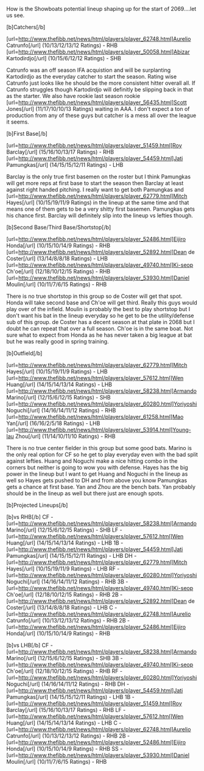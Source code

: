 How is the Showboats potential lineup shaping up for the start of 2069....let us see.

[b]Catchers[/b]

[url=http://www.thefibb.net/news/html/players/player_62748.html]Aurelio Catrunfo[/url] (10/13/12/13/12 Ratings) - RHB
[url=http://www.thefibb.net/news/html/players/player_50058.html]Abizar Kartodirdjo[/url] (10/15/6/12/12 Ratings) - SHB

Catrunfo was an off season IFA acquistion and will be surplanting Kartodirdjo as the everyday catcher to start the season.  Rating wise Catrunfo just looks like he should be the more consistent hitter overall all.  If Catrunfo struggles though Kartodirdjo will definitly be slipping back in that as the starter.  We also have rookie last season rookie [url=http://www.thefibb.net/news/html/players/player_56435.html]Scott Jones[/url] (11/17/10/10/13 Ratings) waiting in AAA.  I don't expect a ton of production from any of these guys but catcher is a mess all over the league it seems.

[b]First Base[/b]

[url=http://www.thefibb.net/news/html/players/player_51459.html]Roy Barclay[/url] (15/16/10/13/17 Ratings) - RHB
[url=http://www.thefibb.net/news/html/players/player_54459.html]Jati Pamungkas[/url] (14/15/15/12/11 Ratings) - LHB

Barclay is the only true first basemen on the roster but I think Pamungkas will get more reps at first base to start the season then Barclay at least against right handed pitching.  I really want to get both Pamungkas and [url=http://www.thefibb.net/news/html/players/player_62779.html]Mitch Hayes[/url] (10/15/19/11/9 Ratings) in the lineup at the same time and that means one of them gets to be a very shitty first basemen.  Pamungkas gets his chance first.  Barclay will definitely slip into the lineup vs lefties though.

[b]Second Base/Third Base/Shortstop[/b]

[url=http://www.thefibb.net/news/html/players/player_52486.html]Eijiro Honda[/url] (10/15/10/14/9 Ratings) - RHB
[url=http://www.thefibb.net/news/html/players/player_52892.html]Dean de Coster[/url] (13/14/8/8/18 Ratings) - LHB
[url=http://www.thefibb.net/news/html/players/player_49740.html]Ki-seop Ch'oe[/url] (12/18/10/12/15 Ratings) - RHB
[url=http://www.thefibb.net/news/html/players/player_53930.html]Daniel Moulin[/url] (10/11/7/6/15 Ratings) - RHB

There is no true shortstop in this group so de Coster will get that spot.  Honda will take second base and Ch'oe will get third. Really this guys would play over of the infield.  Moulin is probably the best to play shortstop but I don't want his bat in the lineup everyday so he get to be the utility/defense sub of this group.  de Coster has a decent season at that plate in 2068 but I doubt he can repeat that over a full season.  Ch'oe is in the same boat.  Not sure what to expect from Honda as he has never taken a big league at bat but he was really good in spring training.  

[b]Outfield[/b]

[url=http://www.thefibb.net/news/html/players/player_62779.html]Mitch Hayes[/url] (10/15/19/11/9 Ratings) - LHB
[url=http://www.thefibb.net/news/html/players/player_57612.html]Wen Huang[/url] (14/15/14/13/14 Ratings) - LHB
[url=http://www.thefibb.net/news/html/players/player_58238.html]Armando Marino[/url] (12/15/6/12/15 Ratings) - SHB
[url=http://www.thefibb.net/news/html/players/player_60280.html]Yoriyoshi Noguchi[/url] (14/16/14/11/12 Ratings) - RHB
[url=http://www.thefibb.net/news/html/players/player_61258.html]Mao Yan[/url] (16/16/2/5/18 Ratings) - LHB
[url=http://www.thefibb.net/news/html/players/player_53914.html]Young-lau Zhou[/url] (11/14/10/11/10 Ratings) - RHB

There is no true center fielder in this group but some good bats.  Marino is the only real option for CF so he get to play everyday even with the bad split against lefties.  Huang and Noguchi make a nice hitting combo in the corners but neither is going to wow you with defense.  Hayes has the big power in the lineup but I want to get Huang and Noguchi in the lineup as well so Hayes gets pushed to DH and from above you know Pamungkas gets a chance at first base.  Yan and Zhou are the bench bats. Yan probably should be in the lineup as well but there just are enough spots.


[b]Projected Lineups[/b]

[b]vs RHB[/b]
CF - [url=http://www.thefibb.net/news/html/players/player_58238.html]Armando Marino[/url] (12/15/6/12/15 Ratings) - SHB
LF - [url=http://www.thefibb.net/news/html/players/player_57612.html]Wen Huang[/url] (14/15/14/13/14 Ratings) - LHB
1B - [url=http://www.thefibb.net/news/html/players/player_54459.html]Jati Pamungkas[/url] (14/15/15/12/11 Ratings) - LHB
DH - [url=http://www.thefibb.net/news/html/players/player_62779.html]Mitch Hayes[/url] (10/15/19/11/9 Ratings) - LHB
RF - [url=http://www.thefibb.net/news/html/players/player_60280.html]Yoriyoshi Noguchi[/url] (14/16/14/11/12 Ratings) - RHB
3B - [url=http://www.thefibb.net/news/html/players/player_49740.html]Ki-seop Ch'oe[/url] (12/18/10/12/15 Ratings) - RHB
2B - [url=http://www.thefibb.net/news/html/players/player_52892.html]Dean de Coster[/url] (13/14/8/8/18 Ratings) - LHB
C  - [url=http://www.thefibb.net/news/html/players/player_62748.html]Aurelio Catrunfo[/url] (10/13/12/13/12 Ratings) - RHB
2B - [url=http://www.thefibb.net/news/html/players/player_52486.html]Eijiro Honda[/url] (10/15/10/14/9 Ratings) - RHB

[b]vs LHB[/b]
CF - [url=http://www.thefibb.net/news/html/players/player_58238.html]Armando Marino[/url] (12/15/6/12/15 Ratings) - SHB
3B - [url=http://www.thefibb.net/news/html/players/player_49740.html]Ki-seop Ch'oe[/url] (12/18/10/12/15 Ratings) - RHB
RF - [url=http://www.thefibb.net/news/html/players/player_60280.html]Yoriyoshi Noguchi[/url] (14/16/14/11/12 Ratings) - RHB
DH - [url=http://www.thefibb.net/news/html/players/player_54459.html]Jati Pamungkas[/url] (14/15/15/12/11 Ratings) - LHB
1B - [url=http://www.thefibb.net/news/html/players/player_51459.html]Roy Barclay[/url] (15/16/10/13/17 Ratings) - RHB
LF - [url=http://www.thefibb.net/news/html/players/player_57612.html]Wen Huang[/url] (14/15/14/13/14 Ratings) - LHB
C  - [url=http://www.thefibb.net/news/html/players/player_62748.html]Aurelio Catrunfo[/url] (10/13/12/13/12 Ratings) - RHB
2B - [url=http://www.thefibb.net/news/html/players/player_52486.html]Eijiro Honda[/url] (10/15/10/14/9 Ratings) - RHB
SS - [url=http://www.thefibb.net/news/html/players/player_53930.html]Daniel Moulin[/url] (10/11/7/6/15 Ratings) - RHB